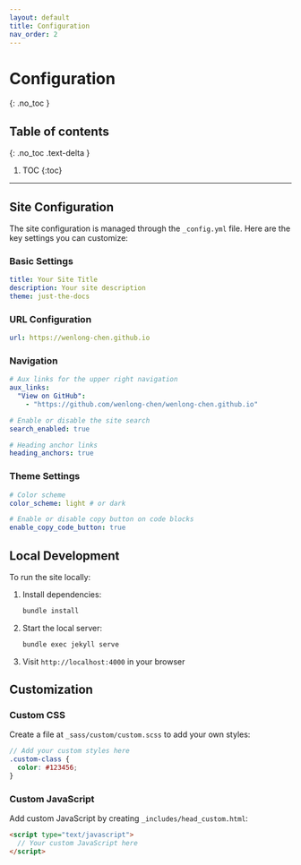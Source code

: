```yaml
---
layout: default
title: Configuration
nav_order: 2
---
```


# Configuration
{: .no_toc }

## Table of contents
{: .no_toc .text-delta }

1. TOC
{:toc}

---

## Site Configuration

The site configuration is managed through the `_config.yml` file. Here are the key settings you can customize:

### Basic Settings

```yaml
title: Your Site Title
description: Your site description
theme: just-the-docs
```

### URL Configuration

```yaml
url: https://wenlong-chen.github.io
```

### Navigation

```yaml
# Aux links for the upper right navigation
aux_links:
  "View on GitHub":
    - "https://github.com/wenlong-chen/wenlong-chen.github.io"

# Enable or disable the site search
search_enabled: true

# Heading anchor links
heading_anchors: true
```

### Theme Settings

```yaml
# Color scheme
color_scheme: light # or dark

# Enable or disable copy button on code blocks
enable_copy_code_button: true
```

## Local Development

To run the site locally:

1. Install dependencies:
   ```bash
   bundle install
   ```

2. Start the local server:
   ```bash
   bundle exec jekyll serve
   ```

3. Visit `http://localhost:4000` in your browser

## Customization

### Custom CSS

Create a file at `_sass/custom/custom.scss` to add your own styles:

```scss
// Add your custom styles here
.custom-class {
  color: #123456;
}
```

### Custom JavaScript

Add custom JavaScript by creating `_includes/head_custom.html`:

```html
<script type="text/javascript">
  // Your custom JavaScript here
</script>
``` 